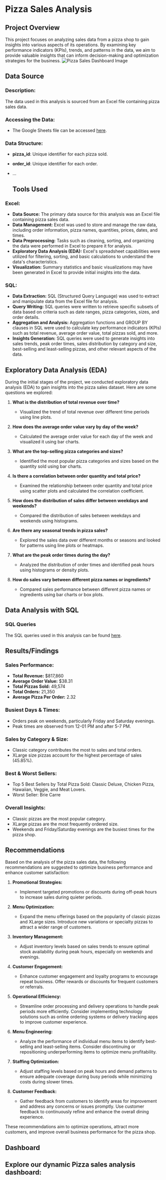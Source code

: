 # Pizza Sales Analysis

## Project Overview
This project focuses on analyzing sales data from a pizza shop to gain insights into various aspects of its operations. By examining key performance indicators (KPIs), trends, and patterns in the data, we aim to provide valuable insights that can inform decision-making and optimization strategies for the business.
![Pizza Sales Dashboard Image](https://github.com/Timmycode1/Excel-Pizza-Shop-Data-Analysis/blob/main/final%20Dashboard1.png)

## Data Source

### Description:
The data used in this analysis is sourced from an Excel file containing pizza sales data.


### Accessing the Data:
- The Google Sheets file can be accessed [here](https://docs.google.com/spreadsheets/d/1S6_o65KXbAFXZasn_yNOhytmeu4ITcFW/edit?usp=sharing).


### Data Structure:
- **pizza_id**: Unique identifier for each pizza sold.
- **order_id**: Unique identifier for each order.
- ...

  ## Tools Used

### Excel:
- **Data Source:** The primary data source for this analysis was an Excel file containing pizza sales data.
- **Data Management:** Excel was used to store and manage the raw data, including order information, pizza names, quantities, prices, dates, and times.
- **Data Preprocessing:** Tasks such as cleaning, sorting, and organizing the data were performed in Excel to prepare it for analysis.
- **Exploratory Data Analysis (EDA):** Excel's spreadsheet capabilities were utilized for filtering, sorting, and basic calculations to understand the data's characteristics.
- **Visualization:** Summary statistics and basic visualizations may have been generated in Excel to provide initial insights into the data.

### SQL:
- **Data Extraction:** SQL (Structured Query Language) was used to extract and manipulate data from the Excel file for analysis.
- **Query Writing:** SQL queries were written to retrieve specific subsets of data based on criteria such as date ranges, pizza categories, sizes, and order details.
- **Aggregation and Analysis:** Aggregation functions and GROUP BY clauses in SQL were used to calculate key performance indicators (KPIs) such as total revenue, average order value, total pizzas sold, and more.
- **Insights Generation:** SQL queries were used to generate insights into sales trends, peak order times, sales distribution by category and size, best-selling and least-selling pizzas, and other relevant aspects of the data.


## Exploratory Data Analysis (EDA)

During the initial stages of the project, we conducted exploratory data analysis (EDA) to gain insights into the pizza sales dataset. Here are some questions we explored:

1. **What is the distribution of total revenue over time?**
   - Visualized the trend of total revenue over different time periods using line plots.

2. **How does the average order value vary by day of the week?**
   - Calculated the average order value for each day of the week and visualized it using bar charts.

3. **What are the top-selling pizza categories and sizes?**
   - Identified the most popular pizza categories and sizes based on the quantity sold using bar charts.

4. **Is there a correlation between order quantity and total price?**
   - Examined the relationship between order quantity and total price using scatter plots and calculated the correlation coefficient.

5. **How does the distribution of sales differ between weekdays and weekends?**
   - Compared the distribution of sales between weekdays and weekends using histograms.

6. **Are there any seasonal trends in pizza sales?**
   - Explored the sales data over different months or seasons and looked for patterns using line plots or heatmaps.

7. **What are the peak order times during the day?**
   - Analyzed the distribution of order times and identified peak hours using histograms or density plots.

8. **How do sales vary between different pizza names or ingredients?**
   - Compared sales performance between different pizza names or ingredients using bar charts or box plots.
  
## Data Analysis with SQL
### SQL Queries
The SQL queries used in this analysis can be found [here](https://docs.google.com/document/d/1_WZnHBKTHVZ3DpRARyTVnwZgdNw6KhU6/edit?usp=sharing).


## Results/Findings

### Sales Performance:
- **Total Revenue:** $817,860
- **Average Order Value:** $38.31
- **Total Pizzas Sold:** 49,574
- **Total Orders:** 21,350
- **Average Pizza Per Order:** 2.32

### Busiest Days & Times:
- Orders peak on weekends, particularly Friday and Saturday evenings.
- Peak times are observed from 12-01 PM and after 5-7 PM.

### Sales by Category & Size:
- Classic category contributes the most to sales and total orders.
- XLarge size pizzas account for the highest percentage of sales (45.85%).

### Best & Worst Sellers:
- Top 5 Best Sellers by Total Pizza Sold: Classic Deluxe, Chicken Pizza, Hawaiian, Veggie, and Meat Lovers.
- Worst Seller: Brie Carre

### Overall Insights:
- Classic pizzas are the most popular category.
- XLarge pizzas are the most frequently ordered size.
- Weekends and Friday/Saturday evenings are the busiest times for the pizza shop.

## Recommendations

Based on the analysis of the pizza sales data, the following recommendations are suggested to optimize business performance and enhance customer satisfaction:

1. **Promotional Strategies:**
   - Implement targeted promotions or discounts during off-peak hours to increase sales during quieter periods.

2. **Menu Optimization:**
   - Expand the menu offerings based on the popularity of classic pizzas and XLarge sizes. Introduce new variations or specialty pizzas to attract a wider range of customers.

3. **Inventory Management:**
   - Adjust inventory levels based on sales trends to ensure optimal stock availability during peak hours, especially on weekends and evenings.

4. **Customer Engagement:**
   - Enhance customer engagement and loyalty programs to encourage repeat business. Offer rewards or discounts for frequent customers or referrals.

5. **Operational Efficiency:**
   - Streamline order processing and delivery operations to handle peak periods more efficiently. Consider implementing technology solutions such as online ordering systems or delivery tracking apps to improve customer experience.

6. **Menu Engineering:**
   - Analyze the performance of individual menu items to identify best-selling and least-selling items. Consider discontinuing or repositioning underperforming items to optimize menu profitability.

7. **Staffing Optimization:**
   - Adjust staffing levels based on peak hours and demand patterns to ensure adequate coverage during busy periods while minimizing costs during slower times.

8. **Customer Feedback:**
   - Gather feedback from customers to identify areas for improvement and address any concerns or issues promptly. Use customer feedback to continuously refine and enhance the overall dining experience.

These recommendations aim to optimize operations, attract more customers, and improve overall business performance for the pizza shop.

## Dashboard
Explore our dynamic Pizza sales analysis dashboard:
- 

